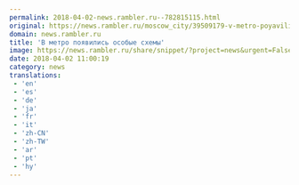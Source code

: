 ```yaml
---
permalink: 2018-04-02-news.rambler.ru--782815115.html
original: https://news.rambler.ru/moscow_city/39509179-v-metro-poyavilis-osobye-shemy/
domain: news.rambler.ru
title: 'В метро появились особые схемы'
image: https://news.rambler.ru/share/snippet/?project=news&urgent=False&image=http%3A%2F%2Fnews.rambler.ru%2Fimg%2F2018%2F04%2F02133911.817661.7200.jpg&big=False&title=%D0%92%C2%A0%D0%BC%D0%B5%D1%82%D1%80%D0%BE+%D0%BF%D0%BE%D1%8F%D0%B2%D0%B8%D0%BB%D0%B8%D1%81%D1%8C+%D0%BE%D1%81%D0%BE%D0%B1%D1%8B%D0%B5+%D1%81%D1%85%D0%B5%D0%BC%D1%8B
date: 2018-04-02 11:00:19
category: news
translations: 
 - 'en'
 - 'es'
 - 'de'
 - 'ja'
 - 'fr'
 - 'it'
 - 'zh-CN'
 - 'zh-TW'
 - 'ar'
 - 'pt'
 - 'hy'
---
```


